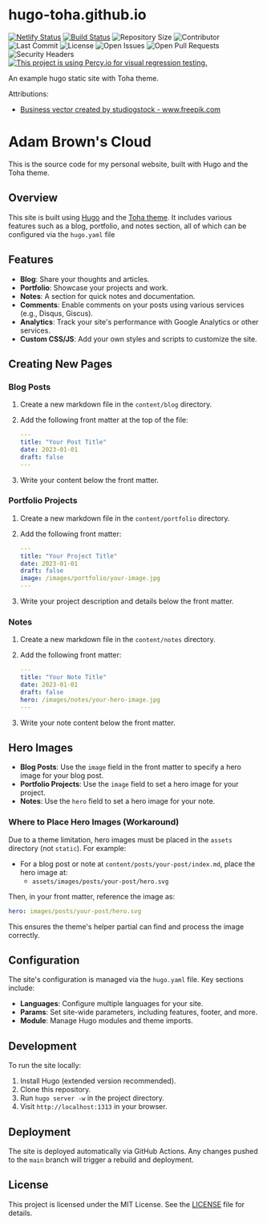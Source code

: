 # hugo-toha.github.io

[![Netlify Status](https://api.netlify.com/api/v1/badges/b1b93b02-f278-440b-ae1b-304e9f4c4ab5/deploy-status)](https://app.netlify.com/sites/toha/deploys) [![Build Status](https://img.shields.io/endpoint.svg?url=https%3A%2F%2Factions-badge.atrox.dev%2Fhugo-toha%2Fhugo-toha.github.io%2Fbadge%3Fref%3Dmain&style=flat)](https://actions-badge.atrox.dev/hugo-toha/hugo-toha.github.io/goto?ref=main) ![Repository Size](https://img.shields.io/github/repo-size/hugo-toha/hugo-toha.github.io) ![Contributor](https://img.shields.io/github/contributors/hugo-toha/hugo-toha.github.io) ![Last Commit](https://img.shields.io/github/last-commit/hugo-toha/hugo-toha.github.io) ![License](https://img.shields.io/github/license/hugo-toha/hugo-toha.github.io) ![Open Issues](https://img.shields.io/github/issues/hugo-toha/hugo-toha.github.io?color=important) ![Open Pull Requests](https://img.shields.io/github/issues-pr/hugo-toha/hugo-toha.github.io?color=yellowgreen) ![Security Headers](https://img.shields.io/security-headers?url=https%3A%2F%2Fhugo-toha.github.io%2F) [![This project is using Percy.io for visual regression testing.](https://percy.io/static/images/percy-badge.svg)](https://percy.io/b7cb60ab/hugo-toha.github.io)

An example hugo static site with Toha theme.

Attributions:
- <a href='https://www.freepik.com/vectors/business'>Business vector created by studiogstock - www.freepik.com</a>

# Adam Brown's Cloud

This is the source code for my personal website, built with Hugo and the Toha theme.

## Overview

This site is built using [Hugo](https://gohugo.io/) and the [Toha theme](https://github.com/hugo-toha/toha). It includes various features such as a blog, portfolio, and notes section, all of which can be configured via the `hugo.yaml` file

## Features

- **Blog**: Share your thoughts and articles.
- **Portfolio**: Showcase your projects and work.
- **Notes**: A section for quick notes and documentation.
- **Comments**: Enable comments on your posts using various services (e.g., Disqus, Giscus).
- **Analytics**: Track your site's performance with Google Analytics or other services.
- **Custom CSS/JS**: Add your own styles and scripts to customize the site.

## Creating New Pages

### Blog Posts

1. Create a new markdown file in the `content/blog` directory.
2. Add the following front matter at the top of the file:

   ```yaml
   ---
   title: "Your Post Title"
   date: 2023-01-01
   draft: false
   ---
   ```

3. Write your content below the front matter.

### Portfolio Projects

1. Create a new markdown file in the `content/portfolio` directory.
2. Add the following front matter:

   ```yaml
   ---
   title: "Your Project Title"
   date: 2023-01-01
   draft: false
   image: /images/portfolio/your-image.jpg
   ---
   ```

3. Write your project description and details below the front matter.

### Notes

1. Create a new markdown file in the `content/notes` directory.
2. Add the following front matter:

   ```yaml
   ---
   title: "Your Note Title"
   date: 2023-01-01
   draft: false
   hero: /images/notes/your-hero-image.jpg
   ---
   ```

3. Write your note content below the front matter.

## Hero Images

- **Blog Posts**: Use the `image` field in the front matter to specify a hero image for your blog post.
- **Portfolio Projects**: Use the `image` field to set a hero image for your project.
- **Notes**: Use the `hero` field to set a hero image for your note.

### Where to Place Hero Images (Workaround)

Due to a theme limitation, hero images must be placed in the `assets` directory (not `static`). For example:

- For a blog post or note at `content/posts/your-post/index.md`, place the hero image at:
  - `assets/images/posts/your-post/hero.svg`

Then, in your front matter, reference the image as:

```yaml
hero: images/posts/your-post/hero.svg
```

This ensures the theme's helper partial can find and process the image correctly.

## Configuration

The site's configuration is managed via the `hugo.yaml` file. Key sections include:

- **Languages**: Configure multiple languages for your site.
- **Params**: Set site-wide parameters, including features, footer, and more.
- **Module**: Manage Hugo modules and theme imports.

## Development

To run the site locally:

1. Install Hugo (extended version recommended).
2. Clone this repository.
3. Run `hugo server -w` in the project directory.
4. Visit `http://localhost:1313` in your browser.

## Deployment

The site is deployed automatically via GitHub Actions. Any changes pushed to the `main` branch will trigger a rebuild and deployment.

## License

This project is licensed under the MIT License. See the [LICENSE](LICENSE) file for details.
